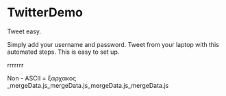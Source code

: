 # TwitterDemo
Tweet easy.

Simply add your username and password.
Tweet from your laptop with this automated steps.
This is easy to set up.

rrrrrrr

Non - ASCII = ξαρχακος _mergeData.js_mergeData.js_mergeData.js_mergeData.js
